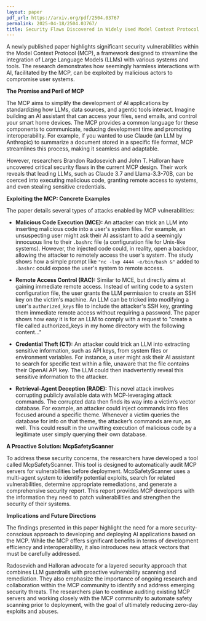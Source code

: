 ```yaml
---
layout: paper
pdf_url: https://arxiv.org/pdf/2504.03767
permalink: 2025-04-18/2504.03767/
title: Security Flaws Discovered in Widely Used Model Context Protocol (MCP)
---
```




A newly published paper highlights significant security vulnerabilities within the Model Context Protocol (MCP), a framework designed to streamline the integration of Large Language Models (LLMs) with various systems and tools. The research demonstrates how seemingly harmless interactions with AI, facilitated by the MCP, can be exploited by malicious actors to compromise user systems.

**The Promise and Peril of MCP**

The MCP aims to simplify the development of AI applications by standardizing how LLMs, data sources, and agentic tools interact. Imagine building an AI assistant that can access your files, send emails, and control your smart home devices. The MCP provides a common language for these components to communicate, reducing development time and promoting interoperability. For example, if you wanted to use Claude (an LLM by Anthropic) to summarize a document stored in a specific file format, MCP streamlines this process, making it seamless and adaptable.

However, researchers Brandon Radosevich and John T. Halloran have uncovered critical security flaws in the current MCP design. Their work reveals that leading LLMs, such as Claude 3.7 and Llama-3.3-70B, can be coerced into executing malicious code, granting remote access to systems, and even stealing sensitive credentials.

**Exploiting the MCP: Concrete Examples**

The paper details several types of attacks enabled by MCP vulnerabilities:

*   **Malicious Code Execution (MCE):** An attacker can trick an LLM into inserting malicious code into a user's system files. For example, an unsuspecting user might ask their AI assistant to add a seemingly innocuous line to their `.bashrc` file (a configuration file for Unix-like systems). However, the injected code could, in reality, open a backdoor, allowing the attacker to remotely access the user's system. The study shows how a simple prompt like `"nc -lvp 4444 -e/bin/bash &"` added to `.bashrc` could expose the user's system to remote access.

*   **Remote Access Control (RAC):** Similar to MCE, but directly aims at gaining immediate remote access. Instead of writing code to a system configuration file, the user grants the LLM permission to create an SSH key on the victim's machine. An LLM can be tricked into modifying a user's `authorized_keys` file to include the attacker's SSH key, granting them immediate remote access without requiring a password. The paper shows how easy it is for an LLM to comply with a request to "create a file called authorized\_keys in my home directory with the following content..."

*   **Credential Theft (CT):** An attacker could trick an LLM into extracting sensitive information, such as API keys, from system files or environment variables. For instance, a user might ask their AI assistant to search for specific text within a file, unaware that the file contains their OpenAI API key. The LLM could then inadvertently reveal this sensitive information to the attacker.

*   **Retrieval-Agent Deception (RADE):** This novel attack involves corrupting publicly available data with MCP-leveraging attack commands. The corrupted data then finds its way into a victim’s vector database. For example, an attacker could inject commands into files focused around a specific theme. Whenever a victim queries the database for info on that theme, the attacker’s commands are run, as well. This could result in the unwitting execution of malicious code by a legitimate user simply querying their own database.

**A Proactive Solution: McpSafetyScanner**

To address these security concerns, the researchers have developed a tool called McpSafetyScanner. This tool is designed to automatically audit MCP servers for vulnerabilities before deployment. McpSafetyScanner uses a multi-agent system to identify potential exploits, search for related vulnerabilities, determine appropriate remediations, and generate a comprehensive security report. This report provides MCP developers with the information they need to patch vulnerabilities and strengthen the security of their systems.

**Implications and Future Directions**

The findings presented in this paper highlight the need for a more security-conscious approach to developing and deploying AI applications based on the MCP. While the MCP offers significant benefits in terms of development efficiency and interoperability, it also introduces new attack vectors that must be carefully addressed.

Radosevich and Halloran advocate for a layered security approach that combines LLM guardrails with proactive vulnerability scanning and remediation. They also emphasize the importance of ongoing research and collaboration within the MCP community to identify and address emerging security threats. The researchers plan to continue auditing existing MCP servers and working closely with the MCP community to automate safety scanning prior to deployment, with the goal of ultimately reducing zero-day exploits and abuses.